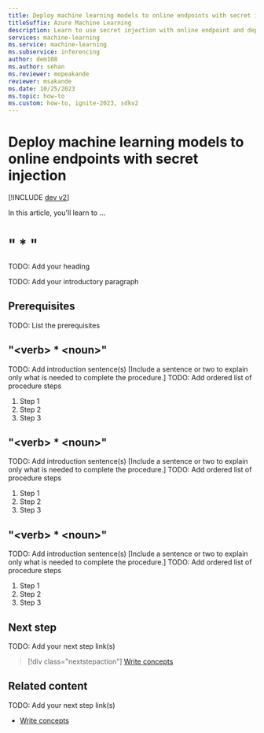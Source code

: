 ```yaml
---
title: Deploy machine learning models to online endpoints with secret injection
titleSuffix: Azure Machine Learning
description: Learn to use secret injection with online endpoint and deployment.
services: machine-learning
ms.service: machine-learning
ms.subservice: inferencing
author: dem108
ms.author: sehan
ms.reviewer: mopeakande
reviewer: msakande
ms.date: 10/25/2023
ms.topic: how-to
ms.custom: how-to, ignite-2023, sdkv2
---
```


# Deploy machine learning models to online endpoints with secret injection

[!INCLUDE [dev v2](includes/machine-learning-dev-v2.md)]

In this article, you'll learn to ...
<!--
Remove all the comments in this template before you sign-off or merge to the main branch.

This template provides the basic structure of a How-to article pattern. See the
[instructions - How-to](../level4/article-how-to-guide.md) in the pattern library.

You can provide feedback about this template at: https://aka.ms/patterns-feedback

How-to is a procedure-based article pattern that show the user how to complete a task in their own environment. A task is a work activity that has a definite beginning and ending, is observable, consist of two or more definite steps, and leads to a product, service, or decision.

-->

<!-- 1. H1 -----------------------------------------------------------------------------

Required: Use a "<verb> * <noun>" format for your H1. Pick an H1 that clearly conveys the task the user will complete.

For example: "Migrate data from regular tables to ledger tables" or "Create a new Azure SQL Database".

* Include only a single H1 in the article.
* Don't start with a gerund.
* Don't include "Tutorial" in the H1.

-->

# "<verb> * <noun>"
TODO: Add your heading

<!-- 2. Introductory paragraph ----------------------------------------------------------

Required: Lead with a light intro that describes, in customer-friendly language, what the customer will do. Answer the fundamental "why would I want to do this?" question. Keep it short.

Readers should have a clear idea of what they will do in this article after reading the introduction.

* Introduction immediately follows the H1 text.
* Introduction section should be between 1-3 paragraphs.
* Don't use a bulleted list of article H2 sections.

Example: In this article, you will migrate your user databases from IBM Db2 to SQL Server by using SQL Server Migration Assistant (SSMA) for Db2.

-->

TODO: Add your introductory paragraph

<!---Avoid notes, tips, and important boxes. Readers tend to skip over them. Better to put that info directly into the article text.

-->

<!-- 3. Prerequisites --------------------------------------------------------------------

Required: Make Prerequisites the first H2 after the H1. 

* Provide a bulleted list of items that the user needs.
* Omit any preliminary text to the list.
* If there aren't any prerequisites, list "None" in plain text, not as a bulleted item.

-->

## Prerequisites

TODO: List the prerequisites

<!-- 4. Task H2s ------------------------------------------------------------------------------

Required: Multiple procedures should be organized in H2 level sections. A section contains a major grouping of steps that help users complete a task. Each section is represented as an H2 in the article.

For portal-based procedures, minimize bullets and numbering.

* Each H2 should be a major step in the task.
* Phrase each H2 title as "<verb> * <noun>" to describe what they'll do in the step.
* Don't start with a gerund.
* Don't number the H2s.
* Begin each H2 with a brief explanation for context.
* Provide a ordered list of procedural steps.
* Provide a code block, diagram, or screenshot if appropriate
* An image, code block, or other graphical element comes after numbered step it illustrates.
* If necessary, optional groups of steps can be added into a section.
* If necessary, alternative groups of steps can be added into a section.

-->

## "\<verb\> * \<noun\>"
TODO: Add introduction sentence(s)
[Include a sentence or two to explain only what is needed to complete the procedure.]
TODO: Add ordered list of procedure steps
1. Step 1
1. Step 2
1. Step 3

## "\<verb\> * \<noun\>"
TODO: Add introduction sentence(s)
[Include a sentence or two to explain only what is needed to complete the procedure.]
TODO: Add ordered list of procedure steps
1. Step 1
1. Step 2
1. Step 3

## "\<verb\> * \<noun\>"
TODO: Add introduction sentence(s)
[Include a sentence or two to explain only what is needed to complete the procedure.]
TODO: Add ordered list of procedure steps
1. Step 1
1. Step 2
1. Step 3

<!-- 5. Next step/Related content------------------------------------------------------------------------

Optional: You have two options for manually curated links in this pattern: Next step and Related content. You don't have to use either, but don't use both.
  - For Next step, provide one link to the next step in a sequence. Use the blue box format
  - For Related content provide 1-3 links. Include some context so the customer can determine why they would click the link. Add a context sentence for the following links.

-->

## Next step

TODO: Add your next step link(s)

> [!div class="nextstepaction"]
> [Write concepts](article-concept.md)

<!-- OR -->

## Related content

TODO: Add your next step link(s)

- [Write concepts](article-concept.md)

<!--
Remove all the comments in this template before you sign-off or merge to the main branch.
-->